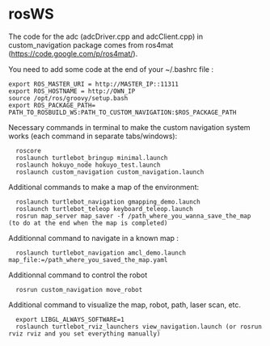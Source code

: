 rosWS
=====

The code for the adc (adcDriver.cpp and adcClient.cpp) in custom_navigation package comes from ros4mat  (https://code.google.com/p/ros4mat/). 

You need to add some code at the end of your ~/.bashrc file : 
   
    export ROS_MASTER_URI = http://MASTER_IP::11311  
    export ROS_HOSTNAME = http://OWN_IP  
    source /opt/ros/groovy/setup.bash  
    export ROS_PACKAGE_PATH= PATH_TO_ROSBUILD_WS:PATH_TO_CUSTOM_NAVIGATION:$ROS_PACKAGE_PATH
  
Necessary commands in terminal to make the custom navigation system works (each command in separate tabs/windows):

      roscore
      roslaunch turtlebot_bringup minimal.launch
      roslaunch hokuyo_node hokuyo_test.launch
      roslaunch custom_navigation custom_navigation.launch
      
Additional commands to make a map of the environment:

      roslaunch turtlebot_navigation gmapping_demo.launch
      roslaunch turtlebot_teleop keyboard_teleop.launch
      rosrun map_server map_saver -f /path_where_you_wanna_save_the_map (to do at the end when the map is completed)

Additionnal command to navigate in a known map :
      
      roslaunch turtlebot_navigation amcl_demo.launch map_file:=/path_where_you_saved_the_map.yaml

Additionnal command to control the robot

      rosrun custom_navigation move_robot
      
Additional command to visualize the map, robot, path, laser scan, etc.

      export LIBGL_ALWAYS_SOFTWARE=1
      roslaunch turtlebot_rviz_launchers view_navigation.launch (or rosrun rviz rviz and you set everything manually)
